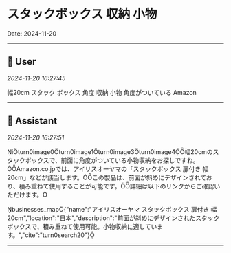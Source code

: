 # スタックボックス 収納 小物

Date: 2024-11-20

---

## 👤 User
*2024-11-20 16:27:45*

幅20cm スタック ボックス 角度 収納 小物 角度がついている Amazon

---

## 🤖 Assistant
*2024-11-20 16:27:51*

iturn0image0turn0image1turn0image3turn0image4幅20cmのスタックボックスで、前面に角度がついている小物収納をお探しですね。Amazon.co.jpでは、アイリスオーヤマの「スタックボックス 扉付き 幅20cm」などが該当します。この製品は、前面が斜めにデザインされており、積み重ねて使用することが可能です。詳細は以下のリンクからご確認いただけます。

businesses_map{"name":"アイリスオーヤマ スタックボックス 扉付き 幅20cm","location":"日本","description":"前面が斜めにデザインされたスタックボックスで、積み重ねて使用可能。小物収納に適しています。","cite":"turn0search20"}

---
